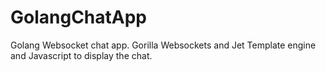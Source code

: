 # GolangChatApp

Golang Websocket chat app.   Gorilla Websockets and Jet Template engine and Javascript to display the chat.

